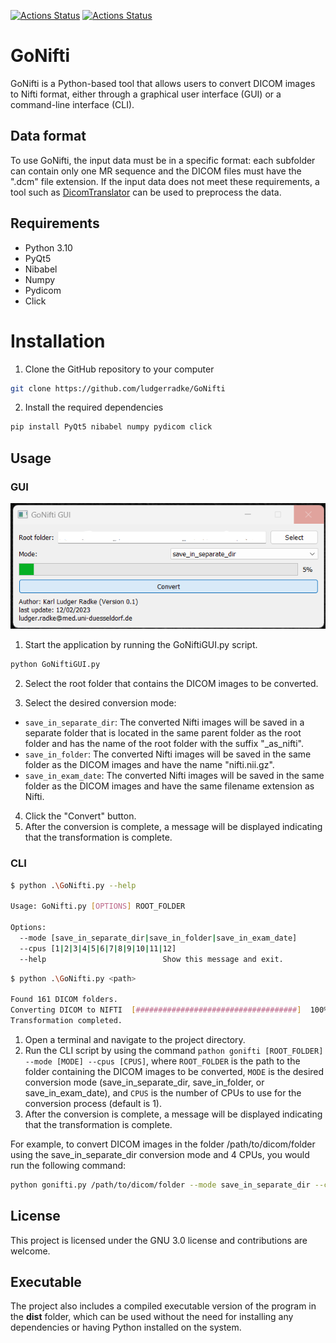 [![Actions Status](https://github.com/ludgerradke/GoNifti/actions/workflows/python3.10.yml/badge.svg)](https://github.com/ludgerradke/GoNifti/actions/workflows/python3.10.yml/badge.svg)
[![Actions Status](https://github.com/ludgerradke/GoNifti/actions/workflows/python3.11.yml/badge.svg)](https://github.com/ludgerradke/GoNifti/actions/workflows/python3.11.yml/badge.svg)

# GoNifti
GoNifti is a Python-based tool that allows users to convert DICOM images to Nifti format, either through a graphical user interface (GUI) or a command-line interface (CLI).

## Data format
To use GoNifti, the input data must be in a specific format: each subfolder can contain only one MR sequence and the DICOM files must have the ".dcm" file extension. If the input data does not meet these requirements, a tool such as [DicomTranslator](https://github.com/ludgerradke/DICOM_Translator) can be used to preprocess the data.

## Requirements
- Python 3.10
- PyQt5
- Nibabel
- Numpy
- Pydicom
- Click

# Installation
1. Clone the GitHub repository to your computer
```bash
git clone https://github.com/ludgerradke/GoNifti
```
2. Install the required dependencies
```bash
pip install PyQt5 nibabel numpy pydicom click
```

## Usage
### GUI
![](/assets/img.png)
1. Start the application by running the GoNiftiGUI.py script.
```bash
python GoNiftiGUI.py
```
2. Select the root folder that contains the DICOM images to be converted.

3. Select the desired conversion mode:

- `save_in_separate_dir`: The converted Nifti images will be saved in a separate folder that is located in the same parent folder as the root folder and has the name of the root folder with the suffix "_as_nifti".
- `save_in_folder`: The converted Nifti images will be saved in the same folder as the DICOM images and have the name "nifti.nii.gz".
- `save_in_exam_date`: The converted Nifti images will be saved in the same folder as the DICOM images and have the same filename extension as Nifti.

4. Click the "Convert" button.
5. After the conversion is complete, a message will be displayed indicating that the transformation is complete.

### CLI
```bash
$ python .\GoNifti.py --help

Usage: GoNifti.py [OPTIONS] ROOT_FOLDER

Options:
  --mode [save_in_separate_dir|save_in_folder|save_in_exam_date]
  --cpus [1|2|3|4|5|6|7|8|9|10|11|12]
  --help                          Show this message and exit.
```

```bash
$ python .\GoNifti.py <path>

Found 161 DICOM folders.
Converting DICOM to NIFTI  [####################################]  100%          
Transformation completed.
```

1. Open a terminal and navigate to the project directory.
2. Run the CLI script by using the command `pathon gonifti [ROOT_FOLDER] --mode [MODE] --cpus [CPUS]`, where `ROOT_FOLDER` is the path to the folder containing the DICOM images to be converted, `MODE` is the desired conversion mode (save_in_separate_dir, save_in_folder, or save_in_exam_date), and `CPUS` is the number of CPUs to use for the conversion process (default is 1).
3. After the conversion is complete, a message will be displayed indicating that the transformation is complete.

For example, to convert DICOM images in the folder /path/to/dicom/folder using the save_in_separate_dir conversion mode and 4 CPUs, you would run the following command:
```bash
python gonifti.py /path/to/dicom/folder --mode save_in_separate_dir --cpus 4
```

## License
This project is licensed under the GNU 3.0 license and contributions are welcome.

## Executable
The project also includes a compiled executable version of the program in the **dist** folder, which can be used without the need for installing any dependencies or having Python installed on the system.